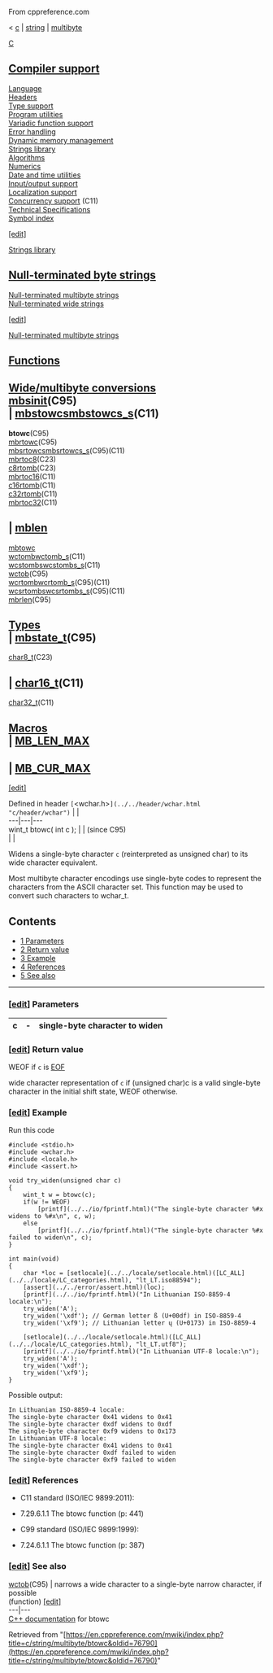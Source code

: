 From cppreference.com

< [c](../../../c.html "c")‎ | [string](../../string.html "c/string")‎ | [multibyte](../multibyte.html "c/string/multibyte")

[ C](../../../c.html "c")

[Compiler support](../../compiler_support.html "c/compiler support")  
---  
[Language](../../language.html "c/language")  
[Headers](../../header.html "c/header")  
[Type support](../../types.html "c/types")  
[Program utilities](../../program.html "c/program")  
[Variadic function support](../../variadic.html "c/variadic")  
[Error handling](../../error.html "c/error")  
[Dynamic memory management](../../memory.html "c/memory")  
[Strings library](../../string.html "c/string")  
[Algorithms](../../algorithm.html "c/algorithm")  
[Numerics](../../numeric.html "c/numeric")  
[Date and time utilities](../../chrono.html "c/chrono")  
[Input/output support](../../io.html "c/io")  
[Localization support](../../locale.html "c/locale")  
[Concurrency support](../../thread.html "c/thread") (C11)  
[Technical Specifications](../../experimental.html "c/experimental")  
[Symbol index](../../index.html "c/symbol index")  
  
[[edit]](https://en.cppreference.com/mwiki/index.php?title=Template:c/navbar_content&action=edit)

[ Strings library](../../string.html "c/string")

[Null-terminated byte strings](../byte.html "c/string/byte")  
---  
[Null-terminated multibyte strings](../multibyte.html "c/string/multibyte")  
[Null-terminated wide strings](../wide.html "c/string/wide")  
  
[[edit]](https://en.cppreference.com/mwiki/index.php?title=Template:c/string/navbar_content&action=edit)

[ Null-terminated multibyte strings](../multibyte.html "c/string/multibyte")

[Functions](../multibyte.html#Functions "c/string/multibyte")  
---  
[Wide/multibyte conversions](../multibyte.html#Multibyte.2Fwide_character_conversions "c/string/multibyte")  
[mbsinit](mbsinit.html "c/string/multibyte/mbsinit")(C95)  
| [mbstowcsmbstowcs_s](mbstowcs.html "c/string/multibyte/mbstowcs")(C11)  
---  
**btowc**(C95)  
[mbrtowc](mbrtowc.html "c/string/multibyte/mbrtowc")(C95)  
[mbsrtowcsmbsrtowcs_s](mbsrtowcs.html "c/string/multibyte/mbsrtowcs")(C95)(C11)` `  
[mbrtoc8](mbrtoc8.html "c/string/multibyte/mbrtoc8")(C23)  
[c8rtomb](c8rtomb.html "c/string/multibyte/c8rtomb")(C23)  
[mbrtoc16](mbrtoc16.html "c/string/multibyte/mbrtoc16")(C11)  
[c16rtomb](c16rtomb.html "c/string/multibyte/c16rtomb")(C11)  
[c32rtomb](c32rtomb.html "c/string/multibyte/c32rtomb")(C11)  
[mbrtoc32](mbrtoc32.html "c/string/multibyte/mbrtoc32")(C11)  
  
| [mblen](mblen.html "c/string/multibyte/mblen")  
---  
[mbtowc](mbtowc.html "c/string/multibyte/mbtowc")  
[wctombwctomb_s](wctomb.html "c/string/multibyte/wctomb")(C11)  
[wcstombswcstombs_s](wcstombs.html "c/string/multibyte/wcstombs")(C11)  
[wctob](wctob.html "c/string/multibyte/wctob")(C95)  
[wcrtombwcrtomb_s](wcrtomb.html "c/string/multibyte/wcrtomb")(C95)(C11)  
[wcsrtombswcsrtombs_s](wcsrtombs.html "c/string/multibyte/wcsrtombs")(C95)(C11)  
[mbrlen](mbrlen.html "c/string/multibyte/mbrlen")(C95)  
  
[Types](../multibyte.html#Types "c/string/multibyte")  
| [mbstate_t](mbstate_t.html "c/string/multibyte/mbstate t")(C95)  
---  
[char8_t](char8_t.html "c/string/multibyte/char8 t")(C23)  
  
| [char16_t](char16_t.html "c/string/multibyte/char16 t")(C11)  
---  
[char32_t](char32_t.html "c/string/multibyte/char32 t")(C11)  
  
[Macros](../multibyte.html#Macros "c/string/multibyte")  
| [MB_LEN_MAX](../multibyte.html#Macros "c/string/multibyte")  
---  
  
| [MB_CUR_MAX](../multibyte.html#Macros "c/string/multibyte")  
---  
  
[[edit]](https://en.cppreference.com/mwiki/index.php?title=Template:c/string/multibyte/navbar_content&action=edit)

Defined in header `[`<wchar.h>`](../../header/wchar.html "c/header/wchar")` |  |   
---|---|---  
wint_t btowc( int c ); |  |  (since C95)  
| |   
  
Widens a single-byte character `c` (reinterpreted as unsigned char) to its wide character equivalent. 

Most multibyte character encodings use single-byte codes to represent the characters from the ASCII character set. This function may be used to convert such characters to wchar_t. 

## Contents

  * [1 Parameters](btowc.html#Parameters)
  * [2 Return value](btowc.html#Return_value)
  * [3 Example](btowc.html#Example)
  * [4 References](btowc.html#References)
  * [5 See also](btowc.html#See_also)

  
---  
  
### [[edit](https://en.cppreference.com/mwiki/index.php?title=c/string/multibyte/btowc&action=edit&section=1 "Edit section: Parameters")] Parameters

c  |  \-  |  single-byte character to widen   
---|---|---  
  
### [[edit](https://en.cppreference.com/mwiki/index.php?title=c/string/multibyte/btowc&action=edit&section=2 "Edit section: Return value")] Return value

WEOF if `c` is [EOF](../../io.html "c/io")

wide character representation of `c` if (unsigned char)c is a valid single-byte character in the initial shift state, WEOF otherwise. 

### [[edit](https://en.cppreference.com/mwiki/index.php?title=c/string/multibyte/btowc&action=edit&section=3 "Edit section: Example")] Example

Run this code
    
    
    #include <stdio.h>
    #include <wchar.h>
    #include <locale.h>
    #include <assert.h>
     
    void try_widen(unsigned char c)
    {
        wint_t w = btowc(c);
        if(w != WEOF)
            [printf](../../io/fprintf.html)("The single-byte character %#x widens to %#x\n", c, w);
        else
            [printf](../../io/fprintf.html)("The single-byte character %#x failed to widen\n", c);
    }
     
    int main(void)
    {
        char *loc = [setlocale](../../locale/setlocale.html)([LC_ALL](../../locale/LC_categories.html), "lt_LT.iso88594");
        [assert](../../error/assert.html)(loc);
        [printf](../../io/fprintf.html)("In Lithuanian ISO-8859-4 locale:\n");
        try_widen('A');
        try_widen('\xdf'); // German letter ß (U+00df) in ISO-8859-4
        try_widen('\xf9'); // Lithuanian letter ų (U+0173) in ISO-8859-4
     
        [setlocale](../../locale/setlocale.html)([LC_ALL](../../locale/LC_categories.html), "lt_LT.utf8");
        [printf](../../io/fprintf.html)("In Lithuanian UTF-8 locale:\n");
        try_widen('A');
        try_widen('\xdf');
        try_widen('\xf9');
    }

Possible output: 
    
    
    In Lithuanian ISO-8859-4 locale:
    The single-byte character 0x41 widens to 0x41
    The single-byte character 0xdf widens to 0xdf
    The single-byte character 0xf9 widens to 0x173
    In Lithuanian UTF-8 locale:
    The single-byte character 0x41 widens to 0x41
    The single-byte character 0xdf failed to widen
    The single-byte character 0xf9 failed to widen

### [[edit](https://en.cppreference.com/mwiki/index.php?title=c/string/multibyte/btowc&action=edit&section=4 "Edit section: References")] References

  * C11 standard (ISO/IEC 9899:2011): 



    

  * 7.29.6.1.1 The btowc function (p: 441) 



  * C99 standard (ISO/IEC 9899:1999): 



    

  * 7.24.6.1.1 The btowc function (p: 387) 



### [[edit](https://en.cppreference.com/mwiki/index.php?title=c/string/multibyte/btowc&action=edit&section=5 "Edit section: See also")] See also

[ wctob](wctob.html "c/string/multibyte/wctob")(C95) |  narrows a wide character to a single-byte narrow character, if possible   
(function) [[edit]](https://en.cppreference.com/mwiki/index.php?title=Template:c/string/multibyte/dsc_wctob&action=edit)  
---|---  
[C++ documentation](../../../cpp/string/multibyte/btowc.html "cpp/string/multibyte/btowc") for btowc  
  
Retrieved from "[https://en.cppreference.com/mwiki/index.php?title=c/string/multibyte/btowc&oldid=76790](https://en.cppreference.com/mwiki/index.php?title=c/string/multibyte/btowc&oldid=76790)" 
